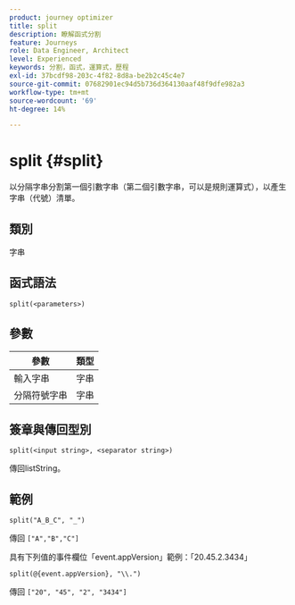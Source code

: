 ```yaml
---
product: journey optimizer
title: split
description: 瞭解函式分割
feature: Journeys
role: Data Engineer, Architect
level: Experienced
keywords: 分割，函式，運算式，歷程
exl-id: 37bcdf98-203c-4f82-8d8a-be2b2c45c4e7
source-git-commit: 07682901ec94d5b736d364130aaf48f9dfe982a3
workflow-type: tm+mt
source-wordcount: '69'
ht-degree: 14%

---
```


# split {#split}

以分隔字串分割第一個引數字串（第二個引數字串，可以是規則運算式），以產生字串（代號）清單。

## 類別

字串

## 函式語法

`split(<parameters>)`

## 參數

| 參數 | 類型 |
|-----------|------------------|
| 輸入字串 | 字串 |
| 分隔符號字串 | 字串 |

## 簽章與傳回型別

`split(<input string>, <separator string>)`

傳回listString。

## 範例

`split("A_B_C", "_")`

傳回 `["A","B","C"]`

具有下列值的事件欄位「event.appVersion」範例：「20.45.2.3434」

`split(@{event.appVersion}, "\\.")`

傳回 `["20", "45", "2", "3434"]`
